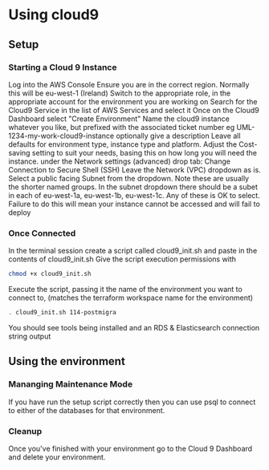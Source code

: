 # Using cloud9

## Setup

### Starting a Cloud 9 Instance

Log into the AWS Console
Ensure you are in the correct region. Normally this will be eu-west-1 (Ireland)
Switch to the appropriate role, in the appropriate account for the environment you are working on
Search for the Cloud9 Service in the list of AWS Services and select it
Once on the Cloud9 Dashboard select "Create Environment"
Name the cloud9 instance whatever you like, but prefixed with the associated ticket number
eg UML-1234-my-work-cloud9-instance
optionally give a description
Leave all defaults for environment type, instance type and platform.
Adjust the Cost-saving setting to suit your needs, basing this on how long you will need the instance.
under the Network settings (advanced) drop tab:
Change Connection to Secure Shell (SSH)
Leave the Network (VPC) dropdown as is.
Select a public facing Subnet from the dropdown. Note these are usually the shorter named groups.
In the subnet dropdown there should be a subet in each of eu-west-1a, eu-west-1b, eu-west-1c. Any of these is OK to select.
Failure to do this will mean your instance cannot be accessed and will fail to deploy

### Once Connected

In the terminal session create a script called cloud9_init.sh and paste in the contents of cloud9_init.sh
Give the script execution permissions with

``` bash
chmod +x cloud9_init.sh
```

Execute the script, passing it the name of the environment you want to connect to, (matches the terraform workspace name for the environment)

``` bash
. cloud9_init.sh 114-postmigra
```

You should see tools being installed and an RDS & Elasticsearch connection string output

## Using the environment

### Mananging Maintenance Mode

If you have run the setup script correctly then you can use psql to connect to either of the databases for that environment.

### Cleanup

Once you've finished with your environment go to the Cloud 9 Dashboard and delete your environment.

